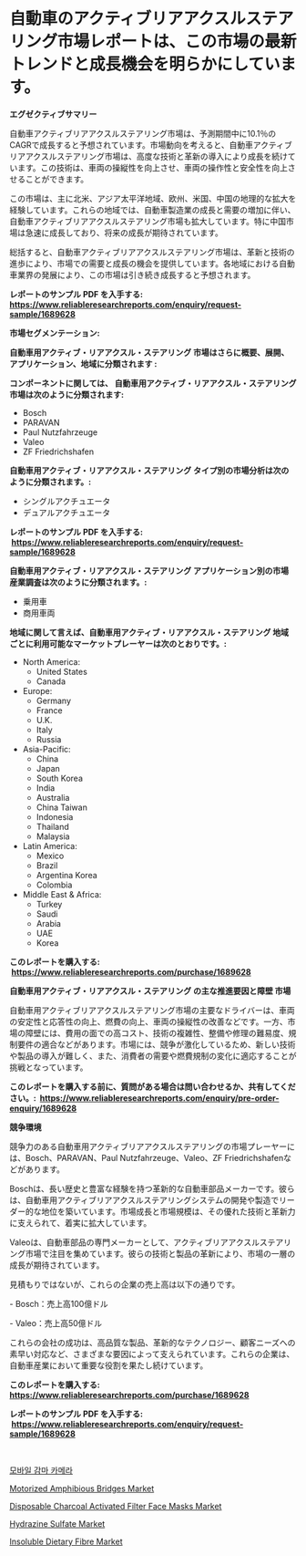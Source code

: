 <p><h1>自動車のアクティブリアアクスルステアリング市場レポートは、この市場の最新トレンドと成長機会を明らかにしています。</h1></p><p><strong>エグゼクティブサマリー</strong></p>
<p><p>自動車アクティブリアアクスルステアリング市場は、予測期間中に10.1％のCAGRで成長すると予想されています。市場動向を考えると、自動車アクティブリアアクスルステアリング市場は、高度な技術と革新の導入により成長を続けています。この技術は、車両の操縦性を向上させ、車両の操作性と安全性を向上させることができます。</p><p>この市場は、主に北米、アジア太平洋地域、欧州、米国、中国の地理的な拡大を経験しています。これらの地域では、自動車製造業の成長と需要の増加に伴い、自動車アクティブリアアクスルステアリング市場も拡大しています。特に中国市場は急速に成長しており、将来の成長が期待されています。</p><p>総括すると、自動車アクティブリアアクスルステアリング市場は、革新と技術の進歩により、市場での需要と成長の機会を提供しています。各地域における自動車業界の発展により、この市場は引き続き成長すると予想されます。</p></p>
<p><strong>レポートのサンプル PDF を入手する: <a href="https://www.reliableresearchreports.com/enquiry/request-sample/1689628">https://www.reliableresearchreports.com/enquiry/request-sample/1689628</a></strong></p>
<p><strong>市場セグメンテーション:</strong></p>
<p><strong> 自動車用アクティブ・リアアクスル・ステアリング 市場はさらに概要、展開、アプリケーション、地域に分類されます :</strong></p>
<p><strong>コンポーネントに関しては、 自動車用アクティブ・リアアクスル・ステアリング 市場は次のように分類されます: &nbsp;</strong></p>
<p><ul><li>Bosch</li><li>PARAVAN</li><li>Paul Nutzfahrzeuge</li><li>Valeo</li><li>ZF Friedrichshafen</li></ul></p>
<p><strong> 自動車用アクティブ・リアアクスル・ステアリング タイプ別の市場分析は次のように分類されます。:</strong></p>
<p><ul><li>シングルアクチュエータ</li><li>デュアルアクチュエータ</li></ul></p>
<p><strong>レポートのサンプル PDF を入手する: &nbsp;<a href="https://www.reliableresearchreports.com/enquiry/request-sample/1689628">https://www.reliableresearchreports.com/enquiry/request-sample/1689628</a></strong></p>
<p><strong> 自動車用アクティブ・リアアクスル・ステアリング アプリケーション別の市場産業調査は次のように分類されます。:</strong></p>
<p><ul><li>乗用車</li><li>商用車両</li></ul></p>
<p><strong>地域に関して言えば、自動車用アクティブ・リアアクスル・ステアリング 地域ごとに利用可能なマーケットプレーヤーは次のとおりです。:</strong></p>
<p><ul>
    <li>
        North America:
        <ul>
            <li>United States</li>
            <li>Canada</li>
        </ul>
    </li>
    <li>
        Europe:
        <ul>
            <li>Germany</li>
            <li>France</li>
            <li>U.K.</li>
            <li>Italy</li>
            <li>Russia</li>
        </ul>
    </li>
    <li>
        Asia-Pacific:
        <ul>
            <li>China</li>
            <li>Japan</li>
            <li>South Korea</li>
            <li>India</li>
            <li>Australia</li>
            <li>China Taiwan</li>
            <li>Indonesia</li>
            <li>Thailand</li>
            <li>Malaysia</li>
        </ul>
    </li>
    <li>
        Latin America:
        <ul>
            <li>Mexico</li>
            <li>Brazil</li>
            <li>Argentina Korea</li>
            <li>Colombia</li>
        </ul>
    </li>
    <li>
        Middle East & Africa:
        <ul>
            <li>Turkey</li>
            <li>Saudi</li>
            <li>Arabia</li>
            <li>UAE</li>
            <li>Korea</li>
        </ul>
    </li>
    </ul></p>
<p><strong>このレポートを購入する: &nbsp;<a href="https://www.reliableresearchreports.com/purchase/1689628">https://www.reliableresearchreports.com/purchase/1689628</a></strong></p>
<p><strong>自動車用アクティブ・リアアクスル・ステアリング の主な推進要因と障壁 市場</strong></p>
<p><p>自動車用アクティブリアアクスルステアリング市場の主要なドライバーは、車両の安定性と応答性の向上、燃費の向上、車両の操縦性の改善などです。一方、市場の障壁には、費用の面での高コスト、技術の複雑性、整備や修理の難易度、規制要件の適合などがあります。市場には、競争が激化しているため、新しい技術や製品の導入が難しく、また、消費者の需要や燃費規制の変化に適応することが挑戦となっています。</p></p>
<p><strong>このレポートを購入する前に、質問がある場合は問い合わせるか、共有してください。:&nbsp; <a href="https://www.reliableresearchreports.com/enquiry/pre-order-enquiry/1689628">https://www.reliableresearchreports.com/enquiry/pre-order-enquiry/1689628</a></strong></p>
<p><strong>競争環境</strong></p>
<p><p>競争力のある自動車用アクティブリアアクスルステアリングの市場プレーヤーには、Bosch、PARAVAN、Paul Nutzfahrzeuge、Valeo、ZF Friedrichshafenなどがあります。 </p><p>Boschは、長い歴史と豊富な経験を持つ革新的な自動車部品メーカーです。彼らは、自動車用アクティブリアアクスルステアリングシステムの開発や製造でリーダー的な地位を築いています。市場成長と市場規模は、その優れた技術と革新力に支えられて、着実に拡大しています。</p><p>Valeoは、自動車部品の専門メーカーとして、アクティブリアアクスルステアリング市場で注目を集めています。彼らの技術と製品の革新により、市場の一層の成長が期待されています。</p><p>見積もりではないが、これらの企業の売上高は以下の通りです。</p><p>- Bosch：売上高100億ドル</p><p>- Valeo：売上高50億ドル</p><p>これらの会社の成功は、高品質な製品、革新的なテクノロジー、顧客ニーズへの素早い対応など、さまざまな要因によって支えられています。これらの企業は、自動車産業において重要な役割を果たし続けています。</p></p>
<p><strong>このレポートを購入する: &nbsp; <a href="https://www.reliableresearchreports.com/purchase/1689628">https://www.reliableresearchreports.com/purchase/1689628</a></strong></p>
<p><strong>レポートのサンプル PDF を入手する: &nbsp;<a href="https://www.reliableresearchreports.com/enquiry/request-sample/1689628">https://www.reliableresearchreports.com/enquiry/request-sample/1689628</a></strong><strong></strong></p>
<p>&nbsp;</p>
<p><p><a href="https://github.com/lzrvbyqzftro57/Market-Research-Report-List-1/blob/main/4494460192864.md">모바일 감마 카메라</a></p><p><a href="https://issuu.com/reportprime-2/docs/motorized-amphibious-bridges-market-size-2030.pptx">Motorized Amphibious Bridges Market</a></p><p><a href="https://issuu.com/reportprime-2/docs/disposable-charcoal-activated-filter-face-masks-ma">Disposable Charcoal Activated Filter Face Masks Market</a></p><p><a href="https://github.com/RoccoManning/Market-Research-Report-List-4/blob/main/hydrazine-sulfate-market.md">Hydrazine Sulfate Market</a></p><p><a href="https://view.publitas.com/reportprime-1/global-insoluble-dietary-fibre-market-size-and-market-trends-insights-and-projections-from-2024-to-2031/">Insoluble Dietary Fibre Market</a></p></p>